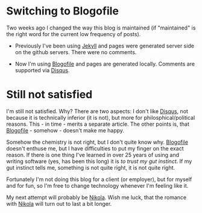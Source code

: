 <!-- 
.. title:       Now running on Blogofile
.. slug: 
.. date:        2014/02/02 12:00:00
.. tags:        glitzersachen.de, announcement, blogofile, nikola, static blog generators
.. link: 
.. description: 
.. type: text
-->

<!--
excerpt:     Glitzersachen.de is now running on Blogofile, but I'm still not satisfied
-->

# Switching to Blogofile

Two weeks ago I changed the way this blog is maintained (if "maintained" is the right word
for the current low frequency of posts).

- Previously I've been using [Jekyll] and pages were generated server side on the github
  servers. There were no comments.

- Now I'm using [Blogofile] and pages are generated locally. Comments are supported via
  [Disqus].

# Still not satisfied

I'm still not satisfied. Why? There are two aspects: I don't like [Disqus], not because it
is technically inferior (it is not), but more for philosphical/political reasons. This -
in time - merits a separate article. The other points is, that [Blogofile] - somehow -
doesn't make me happy. 

Somehow the chemistry is not right, but I don't quite know why. [Blogofile] doesn't
enthuse me, but I have difficulties to put my finger on the exact reason. If there is one
thing I've learned in over 25 years of using and writing software (yes, has been this
long) it is *to trust my gut instinct*. If my gut instinct tells me, something is not
quite right, it is not quite right.

Fortunately I'm not doing this blog for a client (or employer), but for myself and for
fun, so I'm free to change technology whenever I'm feeling like it.

My next attempt will probably be [Nikola]. Wish me luck, that the romance with [Nikola]
will turn out to last a bit longer.

  [Blogofile]: http://www.blogofile.com
  [Nikola]:    http://getnikola.com
  [Disqus]:    http://disqus.com
  [Jekyll]:    http://jekyllrb.com‎

<!-- Local Variables: -->
<!-- mode: markdown -->
<!-- End: -->

